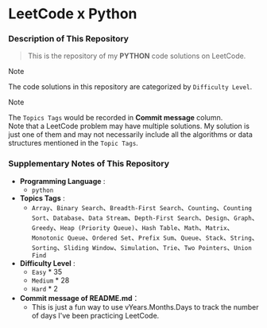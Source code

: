 # LeetCode x Python

### Description of This Repository
> This is the repository of my **PYTHON** code solutions on LeetCode.

> [!NOTE] 
> The code solutions in this repository are categorized by `Difficulty Level`.

> [!NOTE]
> The `Topics Tags` would be recorded in **Commit message** column.<br>
> Note that a LeetCode problem may have multiple solutions. My solution is just one of them and may not necessarily include all the algorithms or data structures mentioned in the `Topic Tags`.

### Supplementary Notes of This Repository
- **Programming Language** :
  - `python`
- **Topics Tags** :
  - `Array`、`Binary Search`、`Breadth-First Search`、`Counting`、`Counting Sort`、`Database`、`Data Stream`、`Depth-First Search`、`Design`、`Graph`、`Greedy`、`Heap (Priority Queue)`、`Hash Table`、`Math`、`Matrix`、`Monotonic Queue`、`Ordered Set`、`Prefix Sum`、`Queue`、`Stack`、`String`、`Sorting`、`Sliding Window`、`Simulation`、`Trie`、`Two Pointers`、`Union Find`
- **Difficulty Level** :
  - `Easy` * 35
  - `Medium` * 28
  - `Hard` * 2
- **Commit message of README.md**：
  - This is just a fun way to use vYears.Months.Days to track the number of days I've been practicing LeetCode.
